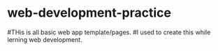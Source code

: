 # web-development-practice
#THis is all basic web app template/pages.
#I used to create this while lerning web development.
